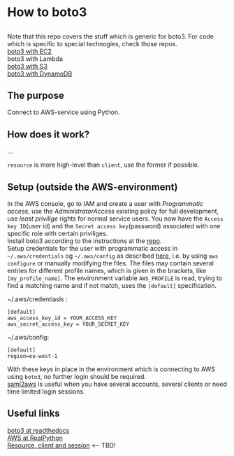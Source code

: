 # How to boto3

## 
Note that this repo covers the stuff which is generic for boto3. For code which is specific to special technogies, check those repos.  
[boto3 with EC2](https://github.com/espegun/AWS/blob/main/how_to_EC2/README.md#boto3)  
boto3 with Lambda  
[boto3 with S3](https://github.com/espegun/AWS/tree/main/how_to_S3#boto3)  
[boto3 with DynamoDB](https://github.com/espegun/AWS/tree/main/how_to_DynamoDB#boto3)    

## The purpose
Connect to AWS-service using Python.

## How does it work?
...

`resource` is more high-level than `client`, use the former if possible.


## Setup (outside the AWS-environment)
In the AWS console, go to IAM and create a user with *Programmatic access*, use the *AdministratorAccess* existing policy for full development, use *least privilige* rights for normal service users. You now have the `Access key ID`(user id) and the `Secret access key`(password) associated with one specific role with certain priviliges.  
Install boto3 according to the instructions at the [repo](https://github.com/boto/boto3).  
Setup credentials for the user with programmatic access in `~/.aws/credentials` og `~/.aws/config` as described [here](https://boto3.amazonaws.com/v1/documentation/api/latest/guide/quickstart.html#configuration), i.e. by using `aws configure` or manually modifying the files.
The files may contain several entries for different profile names, which is given in the brackets, like `[my_profile_name]`. The environment variable `AWS_PROFILE` is read, trying to find a matching name and if not match, uses the `[default]` specification.


~/.aws/credentiasls :
```
[default]
aws_access_key_id = YOUR_ACCESS_KEY
aws_secret_access_key = YOUR_SECRET_KEY
```
~/.aws/config:
```
[default]
region=eu-west-1
```
With these keys in place in the environment which is connecting to AWS using `boto3`, no further login should be required.  
[saml2aws](https://github.com/Versent/saml2aws) is useful when you have several accounts, several clients or need time limited login sessions.  

## Useful links
[boto3 at readthedocs](https://boto3.amazonaws.com/v1/documentation/api/latest/index.html)  
[AWS at RealPython](https://realpython.com/lessons/python-boto3-aws-s3-overview/)  
[Resource, client and session](https://stackoverflow.com/questions/42809096/difference-in-boto3-between-resource-client-and-session) <-- TBD!  
